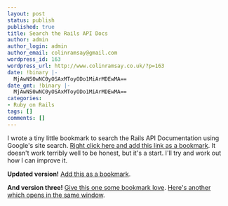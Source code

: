 ```yaml
---
layout: post
status: publish
published: true
title: Search the Rails API Docs
author: admin
author_login: admin
author_email: colinramsay@gmail.com
wordpress_id: 163
wordpress_url: http://www.colinramsay.co.uk/?p=163
date: !binary |-
  MjAwNS0wNC0yOSAxMToyODo1MiArMDEwMA==
date_gmt: !binary |-
  MjAwNS0wNC0yOSAxMToyODo1MiArMDEwMA==
categories:
- Ruby on Rails
tags: []
comments: []
---
```

<p>I wrote a tiny little bookmark to search the Rails API Documentation using Google's site search. <a href="javascript:function go(){var term = prompt('Please enter a search term.');window.open('http://www.google.co.uk/search?hl=en&q=site%3Ahttp%3A%2F%2Fapi.rubyonrails.com+' + term + '&btnG=Google+Search&meta=&btnI');} go();">Right click here and add this link as a bookmark</a>. It doesn't work terribly well to be honest, but it's a start. I'll try and work out how I can improve it.</p>
<p><strong>Updated version!</strong> <a href="javascript:function go(){var term = prompt('Please enter a search term.');window.open('http://www.google.co.uk/search?hl=en&q=site%3Ahttp%3A%2F%2Frails.rubyonrails.com+' + term + '+-changelog&&btnG=Google+Search&meta=&btnI');} go();">Add this as a bookmark</a>.</p>
<p><strong>And version three!</strong> <a href="javascript:function go(){var term = prompt('Please enter a search term.');window.open('http://www.google.co.uk/search?hl=en&q=site%3Ahttp%3A%2F%2Frails.rubyonrails.com+' + term + '+-changelog+-readme&&btnG=Google+Search&meta=&btnI');} go();">Give this one some bookmark love</a>.  <a href="javascript:function go(){var term = prompt('Please enter a search term.');window.location  = 'http://www.google.co.uk/search?hl=en&q=site%3Ahttp%3A%2F%2Frails.rubyonrails.com+' + term + '+-changelog+-readme&&btnG=Google+Search&meta=&btnI';} go();">Here's another which opens in the same window</a>.</p>
